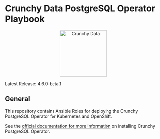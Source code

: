 # Crunchy Data PostgreSQL Operator Playbook

<p align="center">
  <img width="150" src="../../crunchy_logo.png" alt="Crunchy Data"/>
</p>

Latest Release: 4.6.0-beta.1

## General

This repository contains Ansible Roles for deploying the Crunchy PostgreSQL Operator
for Kubernetes and OpenShift.

See the [official documentation for more information](https://crunchydata.github.io/postgres-operator/stable/)
on installing Crunchy PostgreSQL Operator.
